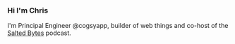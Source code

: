 ### Hi I'm Chris

I'm Principal Engineer @cogsyapp, builder of web things and co-host of the [Salted Bytes](https://saltedbytes.rocks/) podcast.

<!--
**chrisquinnr/chrisquinnr** is a ✨ _special_ ✨ repository because its `README.md` (this file) appears on your GitHub profile

- 🔭 I’m currently working on ...
- 🌱 I’m currently learning ...
- 👯 I’m looking to collaborate on ...
- 🤔 I’m looking for help with ...
- 💬 Ask me about ...
- 📫 How to reach me: ...
- 😄 Pronouns: ...
- ⚡ Fun fact: ...
-->
